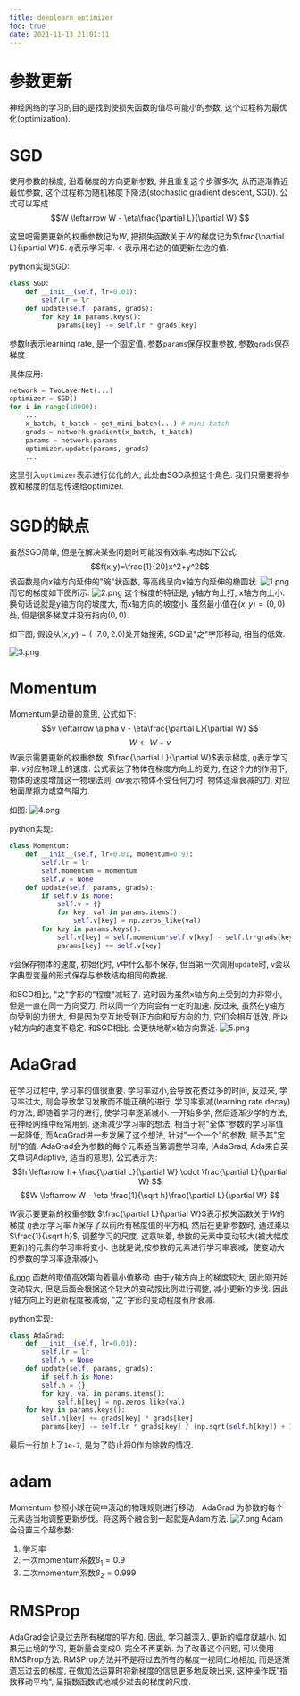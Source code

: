 ```yaml
---
title: deeplearn_optimizer
toc: true
date: 2021-11-13 21:01:11
---
```



# 参数更新
神经网络的学习的目的是找到使损失函数的值尽可能小的参数, 这个过程称为最优化(optimization).


# SGD
使用参数的梯度, 沿着梯度的方向更新参数, 并且重复这个步骤多次, 从而逐渐靠近最优参数, 这个过程称为随机梯度下降法(stochastic gradient descent, SGD).
公式可以写成
$$W \leftarrow W - \eta\frac{\partial L}{\partial W} $$

这里吧需要更新的权重参数记为$W$, 把损失函数关于$W$的梯度记为$\frac{\partial L}{\partial W}$. $\eta$表示学习率. $\leftarrow$表示用右边的值更新左边的值.

python实现SGD:
```python
class SGD:
    def __init__(self, lr=0.01):
        self.lr = lr
    def update(self, params, grads):
        for key in params.keys():
            params[key] -= self.lr * grads[key]
```

参数lr表示learning rate, 是一个固定值. 参数`params`保存权重参数, 参数`grads`保存梯度.

具体应用:
```python
network = TwoLayerNet(...)
optimizer = SGD()
for i in range(10000):
    ...
    x_batch, t_batch = get_mini_batch(...) # mini-batch
    grads = network.gradient(x_batch, t_batch)
    params = network.params
    optimizer.update(params, grads)
    ...
```
这里引入`optimizer`表示进行优化的人, 此处由SGD承担这个角色. 我们只需要将参数和梯度的信息传递给optimizer.

# SGD的缺点
虽然SGD简单, 但是在解决某些问题时可能没有效率.考虑如下公式:
$$f(x,y)=\frac{1}{20}x^2+y^2$$
该函数是向x轴方向延伸的"碗"状函数, 等高线呈向x轴方向延伸的椭圆状.
![1.png](1.png)
而它的梯度如下图所示:
![2.png](2.png)
这个梯度的特征是, y轴方向上打, x轴方向上小. 换句话说就是y轴方向的坡度大, 而x轴方向的坡度小. 虽然最小值在$(x,y)=(0,0)$处, 但是很多梯度并没有指向$(0,0)$.

如下图, 假设从$(x,y)=(-7.0,2.0)$处开始搜索, SGD呈"之"字形移动, 相当的低效.

![3.png](3.png)


# Momentum
Momentum是动量的意思, 公式如下:
$$v \leftarrow \alpha v - \eta\frac{\partial L}{\partial W} $$
$$W \leftarrow W + v$$
$W$表示需要更新的权重参数, $\frac{\partial L}{\partial W}$表示梯度, $\eta$表示学习率. $v$对应物理上的速度. 公式表达了物体在梯度方向上的受力, 在这个力的作用下, 物体的速度增加这一物理法则.
$\alpha v$表示物体不受任何力时, 物体逐渐衰减的力, 对应地面摩擦力或空气阻力.

如图:
![4.png](4.png)

python实现:
```python
class Momentum:
    def __init__(self, lr=0.01, momentum=0.9):
        self.lr = lr
        self.momentum = momentum
        self.v = None
    def update(self, params, grads):
        if self.v is None:
            self.v = {}
            for key, val in params.items():
                self.v[key] = np.zeros_like(val)
        for key in params.keys():
            self.v[key] = self.momentum*self.v[key] - self.lr*grads[key]
            params[key] += self.v[key]
```
$v$会保存物体的速度, 初始化时, $v$中什么都不保存, 但当第一次调用`update`时, `v`会以字典型变量的形式保存与参数结构相同的数据.

和SGD相比, "之"字形的"程度"减轻了. 这时因为虽然x轴方向上受到的力非常小, 但是一直在同一方向受力, 所以同一个方向会有一定的加速. 反过来, 虽然在y轴方向受到的力很大, 但是因为交互地受到正方向和反方向的力, 它们会相互低效, 所以y轴方向的速度不稳定. 和SGD相比, 会更快地朝x轴方向靠近.
![5.png](5.png)


# AdaGrad
在学习过程中, 学习率的值很重要. 学习率过小,会导致花费过多的时间, 反过来, 学习率过大, 则会导致学习发散而不能正确的进行.
学习率衰减(learning rate decay)的方法, 即随着学习的进行, 使学习率逐渐减小. 一开始多学, 然后逐渐少学的方法, 在神经网络中经常用到.
逐渐减少学习率的想法, 相当于将"全体"参数的学习率值一起降低, 而AdaGrad进一步发展了这个想法, 针对"一个一个"的参数, 赋予其"定制"的值.
AdaGrad会为参数的每个元素适当第调整学习率, (AdaGrad, Ada来自英文单词Adaptive, 适当的意思), 公式表示为:
$$h \leftarrow h+ \frac{\partial L}{\partial W} \cdot \frac{\partial L}{\partial W} $$
$$W \leftarrow W - \eta \frac{1}{\sqrt h}\frac{\partial L}{\partial W} $$

$W$表示要更新的权重参数
$\frac{\partial L}{\partial W}$表示损失函数关于$W$的梯度
$\eta$表示学习率
$h$保存了以前所有梯度值的平方和, 然后在更新参数时, 通过乘以$\frac{1}{\sqrt h}$, 调整学习的尺度. 这意味着, 参数的元素中变动较大(被大幅度更新)的元素的学习率将变小. 也就是说,按参数的元素进行学习率衰减，使变动大的参数的学习率逐渐减小。

[6.png](6.png)
函数的取值高效第向着最小值移动. 由于y轴方向上的梯度较大, 因此刚开始变动较大, 但是后面会根据这个较大的变动按比例进行调整, 减小更新的步伐. 因此y轴方向上的更新程度被减弱, "之"字形的变动程度有所衰减.



python实现:
```python
class AdaGrad:
    def __init__(self, lr=0.01):
        self.lr = lr
        self.h = None
    def update(self, params, grads):
        if self.h is None:
        self.h = {}
        for key, val in params.items():
            self.h[key] = np.zeros_like(val)
    for key in params.keys():
        self.h[key] += grads[key] * grads[key]
        params[key] -= self.lr * grads[key] / (np.sqrt(self.h[key]) + 1e-7)
```
最后一行加上了`1e-7`, 是为了防止将0作为除数的情况.


# adam
Momentum 参照小球在碗中滚动的物理规则进行移动，AdaGrad 为参数的每个元素适当地调整更新步伐。将这两个融合到一起就是Adam方法.
![7.png](7.png)
Adam会设置三个超参数:
1. 学习率
2. 一次momentum系数$\beta_1=0.9$
3. 二次momentum系数$\beta_2=0.999$



# RMSProp
AdaGrad会记录过去所有梯度的平方和. 因此, 学习越深入, 更新的幅度就越小. 如果无止境的学习, 更新量会变成0, 完全不再更新. 为了改善这个问题, 可以使用RMSProp方法. RMSProp方法并不是将过去所有的梯度一视同仁地相加, 而是逐渐遗忘过去的梯度, 在做加法运算时将新梯度的信息更多地反映出来, 这种操作既"指数移动平均", 呈指数函数式地减少过去的梯度的尺度.

